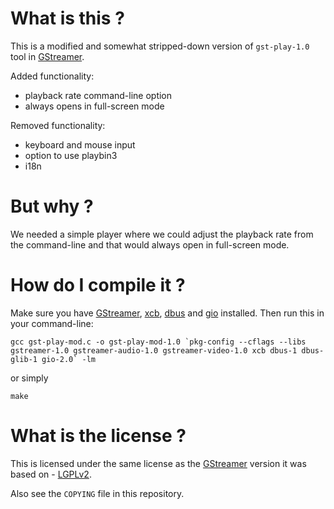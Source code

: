 # What is this ?

This is a modified and somewhat stripped-down version of `gst-play-1.0` tool in [GStreamer](https://gitlab.freedesktop.org/gstreamer).

Added functionality:
- playback rate command-line option
- always opens in full-screen mode

Removed functionality:
- keyboard and mouse input
- option to use playbin3
- i18n

# But why ?

We needed a simple player where we could adjust the playback rate from the command-line and that would always open in full-screen mode.

# How do I compile it ?

Make sure you have [GStreamer](https://gitlab.freedesktop.org/gstreamer), [xcb](https://xcb.freedesktop.org/), [dbus](https://github.com/freedesktop/dbus) and [gio](https://gitlab.gnome.org/GNOME/glib/) installed. Then run this in your command-line:

```
gcc gst-play-mod.c -o gst-play-mod-1.0 `pkg-config --cflags --libs gstreamer-1.0 gstreamer-audio-1.0 gstreamer-video-1.0 xcb dbus-1 dbus-glib-1 gio-2.0` -lm
```

or simply

```
make
```

# What is the license ?

This is licensed under the same license as the [GStreamer](https://gitlab.freedesktop.org/gstreamer) version it was based on - [LGPLv2](https://www.gnu.org/licenses/old-licenses/lgpl-2.0.html).

Also see the `COPYING` file in this repository.
